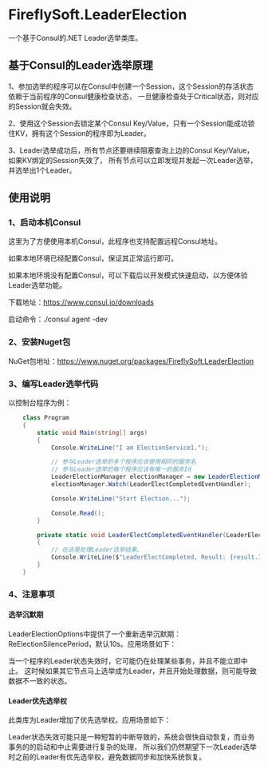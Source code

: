 # FireflySoft.LeaderElection
一个基于Consul的.NET Leader选举类库。


## 基于Consul的Leader选举原理

1、参加选举的程序可以在Consul中创建一个Session，这个Session的存活状态依赖于当前程序的Consul健康检查状态，
一旦健康检查处于Critical状态，则对应的Session就会失效。

2、使用这个Session去锁定某个Consul Key/Value，只有一个Session能成功锁住KV，拥有这个Session的程序即为Leader。

3、Leader选举成功后，所有节点还要继续阻塞查询上边的Consul Key/Value，如果KV绑定的Session失效了，
所有节点可以立即发现并发起一次Leader选举，并选举出1个Leader。

## 使用说明

### 1、启动本机Consul

这里为了方便使用本机Consul，此程序也支持配置远程Consul地址。

如果本地环境已经配置Consul，保证其正常运行即可。

如果本地环境没有配置Consul，可以下载后以开发模式快速启动，以方便体验Leader选举功能。

下载地址：https://www.consul.io/downloads

启动命令：./consul agent -dev

### 2、安装Nuget包

NuGet包地址：https://www.nuget.org/packages/FireflySoft.LeaderElection

### 3、编写Leader选举代码

以控制台程序为例：

```csharp
    class Program
    {
        static void Main(string[] args)
        {
            Console.WriteLine("I am ElectionService1.");

            // 参与Leader选举的多个程序应该使用相同的服务名
            // 参与Leader选举的每个程序应该有唯一的服务Id
            LeaderElectionManager electionManager = new LeaderElectionManager("ElectionService", "ElectionService1", new ConsulElectionOptions());
            electionManager.Watch(LeaderElectCompletedEventHandler);

            Console.WriteLine("Start Election...");

            Console.Read();
        }

        private static void LeaderElectCompletedEventHandler(LeaderElectionResult result)
        {
            // 在这里处理Leader选举结果。
            Console.WriteLine($"LeaderElectCompleted, Result: {result.IsSuccess}, Current Leader: {result.State.CurrentLeaderId}.");
        }
    }
```

### 4、注意事项

#### 选举沉默期

LeaderElectionOptions中提供了一个重新选举沉默期：ReElectionSilencePeriod，默认10s。应用场景如下：

当一个程序的Leader状态失效时，它可能仍在处理某些事务，并且不能立即中止。
这时候如果其它节点马上选举成为Leader，并且开始处理数据，则可能导致数据不一致的状态。

#### Leader优先选举权

此类库为Leader增加了优先选举权。应用场景如下：

Leader状态失效可能只是一种短暂的中断导致的，系统会很快自动恢复，而业务事务的的启动和中止需要进行复杂的处理，
所以我们仍然期望下一次Leader选举时之前的Leader有优先选举权，避免数据同步和加快系统恢复。